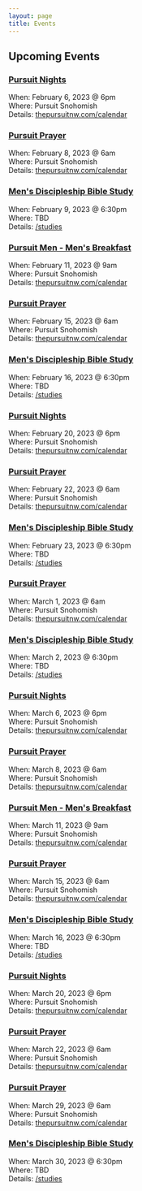 ```yaml
---
layout: page
title: Events
---
```

## Upcoming Events

### [Pursuit Nights][Pursuit/Calendar]
When: February 6, 2023 @ 6pm  
Where: Pursuit Snohomish  
Details: [thepursuitnw.com/calendar][Pursuit/Calendar]

### [Pursuit Prayer][Pursuit/Calendar]
When: February 8, 2023 @ 6am  
Where: Pursuit Snohomish  
Details: [thepursuitnw.com/calendar][Pursuit/Calendar]

### [Men's Discipleship Bible Study][Table22]
When: February 9, 2023 @ 6:30pm  
Where: TBD  
Details: [/studies][table22]

### [Pursuit Men - Men's Breakfast][Pursuit/Calendar]
When: February 11, 2023 @ 9am  
Where: Pursuit Snohomish  
Details: [thepursuitnw.com/calendar][Pursuit/Calendar]

### [Pursuit Prayer][Pursuit/Calendar]
When: February 15, 2023 @ 6am  
Where: Pursuit Snohomish  
Details: [thepursuitnw.com/calendar][Pursuit/Calendar]

### [Men's Discipleship Bible Study][Table22]
When: February 16, 2023 @ 6:30pm  
Where: TBD  
Details: [/studies][table22]

### [Pursuit Nights][Pursuit/Calendar]
When: February 20, 2023 @ 6pm  
Where: Pursuit Snohomish  
Details: [thepursuitnw.com/calendar][Pursuit/Calendar]

### [Pursuit Prayer][Pursuit/Calendar]
When: February 22, 2023 @ 6am  
Where: Pursuit Snohomish  
Details: [thepursuitnw.com/calendar][Pursuit/Calendar]

### [Men's Discipleship Bible Study][Table22]
When: February 23, 2023 @ 6:30pm  
Where: TBD  
Details: [/studies][table22]

### [Pursuit Prayer][Pursuit/Calendar]
When: March 1, 2023 @ 6am  
Where: Pursuit Snohomish  
Details: [thepursuitnw.com/calendar][Pursuit/Calendar]

### [Men's Discipleship Bible Study][Table22]
When: March 2, 2023 @ 6:30pm  
Where: TBD  
Details: [/studies][table22]

### [Pursuit Nights][Pursuit/Calendar]
When: March 6, 2023 @ 6pm  
Where: Pursuit Snohomish  
Details: [thepursuitnw.com/calendar][Pursuit/Calendar]

### [Pursuit Prayer][Pursuit/Calendar]
When: March 8, 2023 @ 6am  
Where: Pursuit Snohomish  
Details: [thepursuitnw.com/calendar][Pursuit/Calendar]

### [Pursuit Men - Men's Breakfast][Pursuit/Calendar]
When: March 11, 2023 @ 9am  
Where: Pursuit Snohomish  
Details: [thepursuitnw.com/calendar][Pursuit/Calendar]

### [Pursuit Prayer][Pursuit/Calendar]
When: March 15, 2023 @ 6am  
Where: Pursuit Snohomish  
Details: [thepursuitnw.com/calendar][Pursuit/Calendar]

### [Men's Discipleship Bible Study][Table22]
When: March 16, 2023 @ 6:30pm  
Where: TBD  
Details: [/studies][table22]

### [Pursuit Nights][Pursuit/Calendar]
When: March 20, 2023 @ 6pm  
Where: Pursuit Snohomish  
Details: [thepursuitnw.com/calendar][Pursuit/Calendar]

### [Pursuit Prayer][Pursuit/Calendar]
When: March 22, 2023 @ 6am  
Where: Pursuit Snohomish  
Details: [thepursuitnw.com/calendar][Pursuit/Calendar]

### [Pursuit Prayer][Pursuit/Calendar]
When: March 29, 2023 @ 6am  
Where: Pursuit Snohomish  
Details: [thepursuitnw.com/calendar][Pursuit/Calendar]

### [Men's Discipleship Bible Study][Table22]
When: March 30, 2023 @ 6:30pm  
Where: TBD  
Details: [/studies][table22]

[Pursuit/Calendar]: https://thepursuitnw.com/calendar
[Table22]: /studies